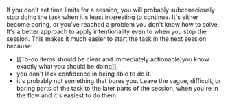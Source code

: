 If you don't set time limits for a session, you will probably subconsciously stop doing the task when it's least interesting to continue. It's either become boring, or you've reached a problem you don't know how to solve. 
It's a better approach to apply intentionality even to when you stop the session. This makes it much easier to start the task in the next session because:
- [[To-do items should be clear and immediately actionable|you know exactly what you should be doing]].
- you don't lack confidence in being able to do it.
- it's probably not something that bores you. 
Leave the vague, difficult, or boring parts of the task to the later parts of the session, when you're in the flow and it's easiest to do them.